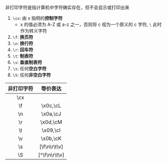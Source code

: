 非打印字符是指计算机中字符确实存在，但不会显示或打印出来
1. `\cx`: 由 x 指明的**控制字符**
	- x 的值必须为 A-Z 或 a-z 之一，否则将 c 视为一个原义的 c 字符, `\` 此时作为转义字符
2. `\f`: **换页符** 
3. `\n`: **换行符**
4. `\r`: **回车符**
5. `\t`: **制表符**
6. `\v`: **垂直制表符**
7. `\s`: 任何**空白字符**
8. `\S`: 任何**非空白字符**

| 非打印字符 | 等价表达           |
| :----------: | :------------------: |
| \\cx       |                    |
| \\f        | \\x0c,\\cL         |
| \\n        | \\x0a,\\cJ         |
| \\r        | \\x0d,\\cM         |
| \\t        | \\x09,\\cI         |
| \\v        | \\x0b,\\cK         |
| \\s        | \[\\f\\n\\r\\t\\v] |
| \\S        | \[^\\f\\n\\r\\t\\v]                   |
